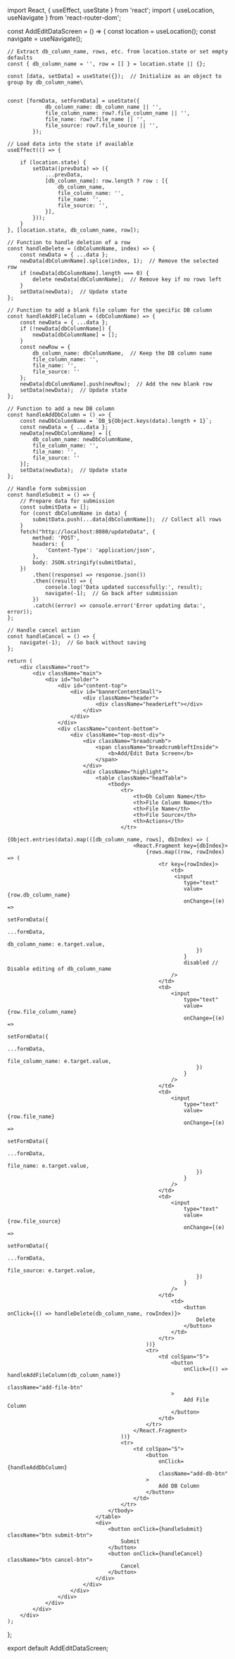 import React, { useEffect, useState } from 'react';
import { useLocation, useNavigate } from 'react-router-dom';

const AddEditDataScreen = () => {
    const location = useLocation();
    const navigate = useNavigate();
    
    // Extract db_column_name, rows, etc. from location.state or set empty defaults
    const { db_column_name = '', row = [] } = location.state || {};
    
    const [data, setData] = useState({});  // Initialize as an object to group by db_column_name\


    const [formData, setFormData] = useState({
                db_column_name: db_column_name || '',
                file_column_name: row?.file_column_name || '',
                file_name: row?.file_name || '',
                file_source: row?.file_source || '',
            });

    // Load data into the state if available
    useEffect(() => {
        
        if (location.state) {
            setData((prevData) => ({
                ...prevData,
                [db_column_name]: row.length ? row : [{
                    db_column_name,
                    file_column_name: '',
                    file_name: '',
                    file_source: '',
                }],
            }));
        }
    }, [location.state, db_column_name, row]);

    // Function to handle deletion of a row
    const handleDelete = (dbColumnName, index) => {
        const newData = { ...data };
        newData[dbColumnName].splice(index, 1);  // Remove the selected row
        if (newData[dbColumnName].length === 0) {
            delete newData[dbColumnName];  // Remove key if no rows left
        }
        setData(newData);  // Update state
    };

    // Function to add a blank file column for the specific DB column
    const handleAddFileColumn = (dbColumnName) => {
        const newData = { ...data };
        if (!newData[dbColumnName]) {
            newData[dbColumnName] = [];
        }
        const newRow = {
            db_column_name: dbColumnName,  // Keep the DB column name
            file_column_name: '',
            file_name: '',
            file_source: ''
        };
        newData[dbColumnName].push(newRow);  // Add the new blank row
        setData(newData);  // Update state
    };

    // Function to add a new DB column
    const handleAddDbColumn = () => {
        const newDbColumnName = `DB_${Object.keys(data).length + 1}`;
        const newData = { ...data };
        newData[newDbColumnName] = [{
            db_column_name: newDbColumnName,
            file_column_name: '',
            file_name: '',
            file_source: ''
        }];
        setData(newData);  // Update state
    };

    // Handle form submission
    const handleSubmit = () => {
        // Prepare data for submission
        const submitData = [];
        for (const dbColumnName in data) {
            submitData.push(...data[dbColumnName]);  // Collect all rows
        }
        fetch("http://localhost:8080/updateData", {
            method: 'POST',
            headers: {
                'Content-Type': 'application/json',
            },
            body: JSON.stringify(submitData),
        })
            .then((response) => response.json())
            .then((result) => {
                console.log('Data updated successfully:', result);
                navigate(-1);  // Go back after submission
            })
            .catch((error) => console.error('Error updating data:', error));
    };

    // Handle cancel action
    const handleCancel = () => {
        navigate(-1);  // Go back without saving
    };

    return (
        <div className="root">
            <div className="main">
                <div id="holder">
                    <div id="content-top">
                        <div id="bannerContentSmall">
                            <div className="header">
                                <div className="headerLeft"></div>
                            </div>
                        </div>
                    </div>
                    <div className="content-bottom">
                        <div className="top-most-div">
                            <div className="breadcrumb">
                                <span className="breadcrumbleftInside">
                                    <b>Add/Edit Data Screen</b>
                                </span>
                            </div>
                            <div className="highlight">
                                <table className="headTable">
                                    <tbody>
                                        <tr>
                                            <th>Db Column Name</th>
                                            <th>File Column Name</th>
                                            <th>File Name</th>
                                            <th>File Source</th>
                                            <th>Actions</th>
                                        </tr>
                                        {Object.entries(data).map(([db_column_name, rows], dbIndex) => (
                                            <React.Fragment key={dbIndex}>
                                                {rows.map((row, rowIndex) => (
                                                    <tr key={rowIndex}>
                                                        <td>
                                                         <input
                                                            type="text"
                                                            value={row.db_column_name}
                                                            onChange={(e) =>
                                                                setFormData({
                                                                    ...formData,
                                                                    db_column_name: e.target.value,
                                                                })
                                                            }
                                                            disabled // Disable editing of db_column_name
                                                        />
                                                    </td>
                                                    <td>
                                                        <input
                                                            type="text"
                                                            value={row.file_column_name}
                                                            onChange={(e) =>
                                                                setFormData({
                                                                    ...formData,
                                                                    file_column_name: e.target.value,
                                                                })
                                                            }
                                                        />
                                                    </td>
                                                    <td>
                                                        <input
                                                            type="text"
                                                            value={row.file_name}
                                                            onChange={(e) =>
                                                                setFormData({
                                                                    ...formData,
                                                                    file_name: e.target.value,
                                                                })
                                                            }
                                                        />
                                                    </td>
                                                    <td>
                                                        <input
                                                            type="text"
                                                            value={row.file_source}
                                                            onChange={(e) =>
                                                                setFormData({
                                                                    ...formData,
                                                                    file_source: e.target.value,
                                                                })
                                                            }
                                                        />
                                                    </td>
                                                        <td>
                                                            <button onClick={() => handleDelete(db_column_name, rowIndex)}>
                                                                Delete
                                                            </button>
                                                        </td>
                                                    </tr>
                                                ))}
                                                <tr>
                                                    <td colSpan="5">
                                                        <button
                                                            onClick={() => handleAddFileColumn(db_column_name)}
                                                            className="add-file-btn"
                                                        >
                                                            Add File Column
                                                        </button>
                                                    </td>
                                                </tr>
                                            </React.Fragment>
                                        ))}
                                        <tr>
                                            <td colSpan="5">
                                                <button
                                                    onClick={handleAddDbColumn}
                                                    className="add-db-btn"
                                                >
                                                    Add DB Column
                                                </button>
                                            </td>
                                        </tr>
                                    </tbody>
                                </table>
                                <div>
                                    <button onClick={handleSubmit} className="btn submit-btn">
                                        Submit
                                    </button>
                                    <button onClick={handleCancel} className="btn cancel-btn">
                                        Cancel
                                    </button>
                                </div>
                            </div>
                        </div>
                    </div>
                </div>
            </div>
        </div>
    );
};

export default AddEditDataScreen;
